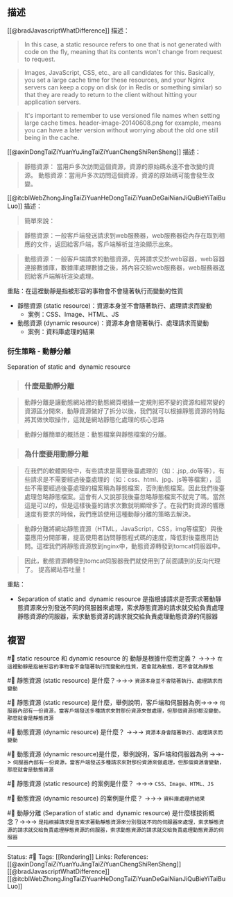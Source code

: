 ## 描述

[[@bradJavascriptWhatDifference]] 描述：
> In this case, a static resource refers to one that is not generated with code on the fly, meaning that its contents won't change from request to request.

> Images, JavaScript, CSS, etc., are all candidates for this. Basically, you set a large cache time for these resources, and your Nginx servers can keep a copy on disk (or in Redis or something similar) so that they are ready to return to the client without hitting your application servers.

> It's important to remember to use versioned file names when setting large cache times. header-image-20140608.png for example, means you can have a later version without worrying about the old one still being in the cache.


[[@axinDongTaiZiYuanYuJingTaiZiYuanChengShiRenSheng]] 描述：
> 靜態資源： 當用戶多次訪問這個資源，資源的原始碼永遠不會改變的資源。
> 動態資源：當用戶多次訪問這個資源，資源的原始碼可能會發生改變。

[[@itcblWebZhongJingTaiZiYuanHeDongTaiZiYuanDeGaiNianJiQuBieYiTaiBuLuo]] 描述：
> 簡單來說：

> 靜態資源：一般客戶端發送請求到web服務器，web服務器從內存在取到相應的文件，返回給客戶端，客戶端解析並渲染顯示出來。

> 動態資源：一般客戶端請求的動態資源，先將請求交於web容器，web容器連接數據庫，數據庫處理數據之後，將內容交給web服務器，web服務器返回給客戶端解析渲染處理。



重點：在這裡動靜是指被形容的事物會不會隨著執行而變動的性質
- 靜態資源 (static resource)：資源本身並不會隨著執行、處理請求而變動 
	- 案例：CSS、Image、HTML、JS
- 動態資源 (dynamic resource)：資源本身會隨著執行、處理請求而變動
	- 案例：資料庫處理的結果
### 衍生策略 - 動靜分離

Separation of static and  dynamic resource

> ### 什麼是動靜分離

> 動靜分離是讓動態網站裡的動態網頁根據一定規則把不變的資源和經常變的資源區分開來，動靜資源做好了拆分以後，我們就可以根據靜態資源的特點將其做快取操作，這就是網站靜態化處理的核心思路

> 動靜分離簡單的概括是：動態檔案與靜態檔案的分離。


> ### 為什麼要用動靜分離

> 在我們的軟體開發中，有些請求是需要後臺處理的（如：.jsp,.do等等），有些請求是不需要經過後臺處理的（如：css、html、jpg、js等等檔案），這些不需要經過後臺處理的檔案稱為靜態檔案，否則動態檔案。因此我們後臺處理忽略靜態檔案。這會有人又說那我後臺忽略靜態檔案不就完了嗎。當然這是可以的，但是這樣後臺的請求次數就明顯增多了。在我們對資源的響應速度有要求的時候，我們應該使用這種動靜分離的策略去解決。

> 動靜分離將網站靜態資源（HTML，JavaScript，CSS，img等檔案）與後臺應用分開部署，提高使用者訪問靜態程式碼的速度，降低對後臺應用訪問。這裡我們將靜態資源放到nginx中，動態資源轉發到tomcat伺服器中。

> 因此，動態資源轉發到tomcat伺服器我們就使用到了前面講到的反向代理了。
> 提高網站吞吐量！





重點：
- Separation of static and  dynamic resource 是指根據請求是否索求著動靜態資源來分別發送不同的伺服器來處理，索求靜態資源的請求就交給負責處理靜態資源的伺服器，索求動態資源的請求就交給負責處理動態資源的伺服器

## 複習
#🧠 static resource 和 dynamic resource 的 動靜是根據什麼而定義？  ->->-> `在這裡動靜是指被形容的事物會不會隨著執行而變動的性質，若會就為動態，若不會就為靜態`
<!--SR:!2022-08-11,3,250-->

#🧠 靜態資源 (static resource) 是什麼？->->-> `資源本身並不會隨著執行、處理請求而變動`
<!--SR:!2022-08-21,10,250-->

#🧠  靜態資源 (static resource) 是什麼，舉例說明，客戶端和伺服器為例->->-> `伺服器內部有一份資源，當客戶端發送多種請求來對那份資源來做處理，但那個資源卻都沒變動，那麼就會是靜態資源`
<!--SR:!2022-08-21,10,250-->

#🧠 動態資源 (dynamic resource) 是什麼？ ->->-> `資源本身會隨著執行、處理請求而變動`
<!--SR:!2022-08-20,9,250-->

#🧠 動態資源 (dynamic resource)是什麼，舉例說明，客戶端和伺服器為例 ->->-> `伺服器內部有一份資源，當客戶端發送多種請求來對那份資源來做處理，但那個資源會變動，那麼就會是動態資源`
<!--SR:!2022-08-21,10,250-->


#🧠 靜態資源 (static resource) 的案例是什麼？ ->->-> `CSS、Image、HTML、JS`
<!--SR:!2022-08-11,3,250-->

#🧠 動態資源 (dynamic resource) 的案例是什麼？ ->->-> `資料庫處理的結果`
<!--SR:!2022-08-11,3,250-->

#🧠 動靜分離 (Separation of static and  dynamic resource) 是什麼樣技術概念？->->-> `是指根據請求是否索求著動靜態資源來分別發送不同的伺服器來處理，索求靜態資源的請求就交給負責處理靜態資源的伺服器，索求動態資源的請求就交給負責處理動態資源的伺服器`
<!--SR:!2022-08-11,3,250-->

---
Status: #🌱 
Tags:
[[Rendering]]
Links:
References:
[[@axinDongTaiZiYuanYuJingTaiZiYuanChengShiRenSheng]]
[[@bradJavascriptWhatDifference]]
[[@itcblWebZhongJingTaiZiYuanHeDongTaiZiYuanDeGaiNianJiQuBieYiTaiBuLuo]]
